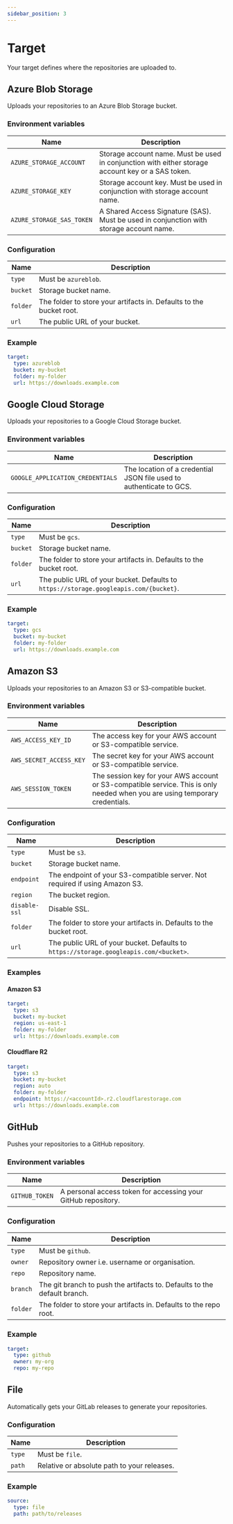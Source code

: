 ```yaml
---
sidebar_position: 3
---
```


# Target

Your target defines where the repositories are uploaded to.

## Azure Blob Storage

Uploads your repositories to an Azure Blob Storage bucket.

### Environment variables

| Name                      | Description                                                                                       |
| ------------------------- | ------------------------------------------------------------------------------------------------- |
| `AZURE_STORAGE_ACCOUNT`   | Storage account name. Must be used in conjunction with either storage account key or a SAS token. |
| `AZURE_STORAGE_KEY`       | Storage account key. Must be used in conjunction with storage account name.                       |
| `AZURE_STORAGE_SAS_TOKEN` | A Shared Access Signature (SAS). Must be used in conjunction with storage account name.           |

### Configuration

| Name     | Description                                                         |
| -------- | ------------------------------------------------------------------- |
| `type`   | Must be `azureblob`.                                                |
| `bucket` | Storage bucket name.                                                |
| `folder` | The folder to store your artifacts in. Defaults to the bucket root. |
| `url`    | The public URL of your bucket.                                      |

### Example

```yaml
target:
  type: azureblob
  bucket: my-bucket
  folder: my-folder
  url: https://downloads.example.com
```

## Google Cloud Storage

Uploads your repositories to a Google Cloud Storage bucket.

### Environment variables

| Name                             | Description                                                         |
| -------------------------------- | ------------------------------------------------------------------- |
| `GOOGLE_APPLICATION_CREDENTIALS` | The location of a credential JSON file used to authenticate to GCS. |

### Configuration

| Name     | Description                                                                           |
| -------- | ------------------------------------------------------------------------------------- |
| `type`   | Must be `gcs`.                                                                        |
| `bucket` | Storage bucket name.                                                                  |
| `folder` | The folder to store your artifacts in. Defaults to the bucket root.                   |
| `url`    | The public URL of your bucket. Defaults to `https://storage.googleapis.com/{bucket}`. |

### Example

```yaml
target:
  type: gcs
  bucket: my-bucket
  folder: my-folder
  url: https://downloads.example.com
```

## Amazon S3

Uploads your repositories to an Amazon S3 or S3-compatible bucket.

### Environment variables

| Name                    | Description                                                                                                                  |
| ----------------------- | ---------------------------------------------------------------------------------------------------------------------------- |
| `AWS_ACCESS_KEY_ID`     | The access key for your AWS account or S3-compatible service.                                                                |
| `AWS_SECRET_ACCESS_KEY` | The secret key for your AWS account or S3-compatible service.                                                                |
| `AWS_SESSION_TOKEN`     | The session key for your AWS account or S3-compatible service. This is only needed when you are using temporary credentials. |

### Configuration

| Name          | Description                                                                           |
| ------------- | ------------------------------------------------------------------------------------- |
| `type`        | Must be `s3`.                                                                         |
| `bucket`      | Storage bucket name.                                                                  |
| `endpoint`    | The endpoint of your S3-compatible server. Not required if using Amazon S3.           |
| `region`      | The bucket region.                                                                    |
| `disable-ssl` | Disable SSL.                                                                          |
| `folder`      | The folder to store your artifacts in. Defaults to the bucket root.                   |
| `url`         | The public URL of your bucket. Defaults to `https://storage.googleapis.com/<bucket>`. |

### Examples

#### Amazon S3

```yaml
target:
  type: s3
  bucket: my-bucket
  region: us-east-1
  folder: my-folder
  url: https://downloads.example.com
```

#### Cloudflare R2

```yaml
target:
  type: s3
  bucket: my-bucket
  region: auto
  folder: my-folder
  endpoint: https://<accountId>.r2.cloudflarestorage.com
  url: https://downloads.example.com
```

## GitHub

Pushes your repositories to a GitHub repository.

### Environment variables

| Name           | Description                                                   |
| -------------- | ------------------------------------------------------------- |
| `GITHUB_TOKEN` | A personal access token for accessing your GitHub repository. |

### Configuration

| Name     | Description                                                              |
| -------- | ------------------------------------------------------------------------ |
| `type`   | Must be `github`.                                                        |
| `owner`  | Repository owner i.e. username or organisation.                          |
| `repo`   | Repository name.                                                         |
| `branch` | The git branch to push the artifacts to. Defaults to the default branch. |
| `folder` | The folder to store your artifacts in. Defaults to the repo root.        |

### Example

```yaml
target:
  type: github
  owner: my-org
  repo: my-repo
```

## File

Automatically gets your GitLab releases to generate your repositories.

### Configuration

| Name   | Description                                 |
| ------ | ------------------------------------------- |
| `type` | Must be `file`.                             |
| `path` | Relative or absolute path to your releases. |

### Example

```yaml
source:
  type: file
  path: path/to/releases
```
